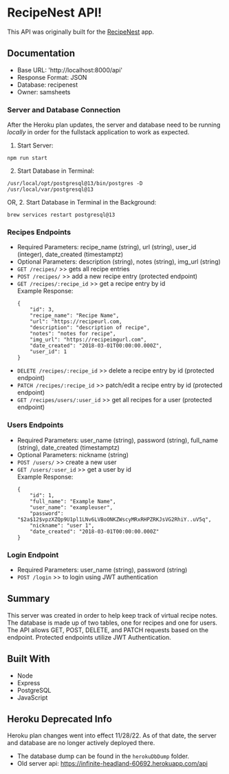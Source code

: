 # RecipeNest API!

This API was originally built for the [RecipeNest](https://github.com/7424243/recipenest-client) app.

## Documentation

* Base URL: 'http://localhost:8000/api'
* Response Format: JSON
* Database: recipenest
* Owner: samsheets

### Server and Database Connection
After the Heroku plan updates, the server and database need to be running *locally* in order for the fullstack application to work as expected.

1. Start Server:
```
npm run start
```

2. Start Database in Terminal:
```
/usr/local/opt/postgresql@13/bin/postgres -D /usr/local/var/postgresql@13
```

OR,
2. Start Database in Terminal in the Background:
```
brew services restart postgresql@13
```

### Recipes Endpoints
* Required Parameters: recipe_name (string), url (string), user_id (integer), date_created (timestamptz)
* Optional Parameters: description (string), notes (string), img_url (string)
* ```GET /recipes/```  >>  gets all recipe entries
* ```POST /recipes/```  >>  add a new recipe entry (protected endpoint)
* ```GET /recipes/:recipe_id```  >>  get a recipe entry by id  
Example Response:  
    ```
    {  
        "id": 3,  
        "recipe_name": "Recipe Name",  
        "url": "https://recipeurl.com,  
        "description": "description of recipe",  
        "notes": "notes for recipe",  
        "img_url": "https://recipeimgurl.com",  
        "date_created": "2018-03-01T00:00:00.000Z",  
        "user_id": 1 
    } 
    ```  
* ```DELETE /recipes/:recipe_id```  >>  delete a recipe entry by id (protected endpoint)
* ```PATCH /recipes/:recipe_id```  >>  patch/edit a recipe entry by id (protected endpoint)
* ```GET /recipes/users/:user_id```  >>  get all recipes for a user (protected endpoint)

### Users Endpoints
* Required Parameters: user_name (string), password (string), full_name (string), date_created (timestamptz)
* Optional Parameters: nickname (string)
* ```POST /users/```  >>  create a new user
* ```GET /users/:user_id```  >>  get a user by id  
Example Response:  
    ```
    {  
        "id": 1,  
        "full_name": "Example Name",  
        "user_name": "exampleuser",  
        "password": "$2a$12$vpzXZQp9U1pl1LNv6LVBoONKZWscyMRxRHPZRKJsVG2RhiY..uV5q",  
        "nickname": "user 1",  
        "date_created": "2018-03-01T00:00:00.000Z"  
    }
    ```

### Login Endpoint 
* Required Parameters: user_name (string), password (string)
* ```POST /login```  >>  to login using JWT authentication

## Summary

This server was created in order to help keep track of virtual recipe notes. The database is made up of two tables, one for recipes and one for users. The API allows GET, POST, DELETE, and PATCH requests based on the endpoint. Protected endpoints utilize JWT Authentication.

## Built With

* Node
* Express
* PostgreSQL
* JavaScript

## Heroku Deprecated Info
Heroku plan changes went into effect 11/28/22. As of that date, the server and database are no longer actively deployed there.

* The database dump can be found in the `herokuDbDump` folder.
* Old server api: https://infinite-headland-60692.herokuapp.com/api
